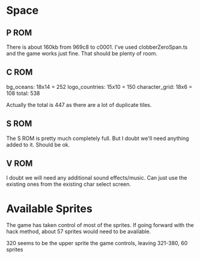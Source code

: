 # Space

## P ROM

There is about 160kb from 969c8 to c0001. I've used clobberZeroSpan.ts and the game works just fine. That should be plenty of room.

## C ROM

bg_oceans: 18x14 = 252
logo_countries: 15x10 = 150
character_grid: 18x6 = 108
total: 538

Actually the total is 447 as there are a lot of duplicate tiles.

## S ROM

The S ROM is pretty much completely full. But I doubt we'll need anything added to it. Should be ok.

## V ROM

I doubt we will need any additional sound effects/music. Can just use the existing ones from the existing char select screen.

# Available Sprites

The game has taken control of most of the sprites. If going forward with the hack method, about 57 sprites would need to be available.

320 seems to be the upper sprite the game controls, leaving 321-380, 60 sprites

